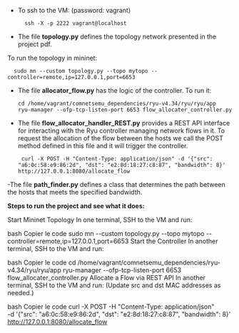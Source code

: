 - To ssh to the VM: (password: vagrant)
  ```
    ssh -X -p 2222 vagrant@localhost
  ```
- The file **topology.py** defines the topology network presented in the project pdf.

To run the topology in mininet:
  ```
    sudo mn --custom topology.py --topo mytopo --controller=remote,ip=127.0.0.1,port=6653
  ```

- The file **allocator_flow.py** has the logic of the controller. To run it:
  ```
  cd /home/vagrant/comnetsemu_dependencies/ryu-v4.34/ryu/ryu/app
  ryu-manager --ofp-tcp-listen-port 6653 flow_allocater_controller.py
  ```

- The file **flow_allocator_handler_REST.py** provides a REST API interface for interacting with the Ryu controller managing network flows in it. 
To request the allocation of the flow between the hosts we call the POST method defined in this file and it will trigger the controller.
  ```
   curl -X POST -H "Content-Type: application/json" -d '{"src": "a6:0c:58:e9:86:2d", "dst": "e2:8d:18:27:c8:87", "bandwidth": 8}' http://127.0.0.1:8080/allocate_flow
  ```

-The file **path_finder.py** defines a class that determines the path between the hosts that meets the specified bandwidth.

**Steps to run the project and see what it does:**

Start Mininet Topology
In one terminal, SSH to the VM and run:

bash
Copier le code
sudo mn --custom topology.py --topo mytopo --controller=remote,ip=127.0.0.1,port=6653
Start the Controller
In another terminal, SSH to the VM and run:

bash
Copier le code
cd /home/vagrant/comnetsemu_dependencies/ryu-v4.34/ryu/ryu/app
ryu-manager --ofp-tcp-listen-port 6653 flow_allocater_controller.py
Allocate a Flow via REST API
In another terminal, SSH to the VM and run:
(Update src and dst MAC addresses as needed.)

bash
Copier le code
curl -X POST -H "Content-Type: application/json" \
-d '{"src": "a6:0c:58:e9:86:2d", "dst": "e2:8d:18:27:c8:87", "bandwidth": 8}' \
http://127.0.0.1:8080/allocate_flow
